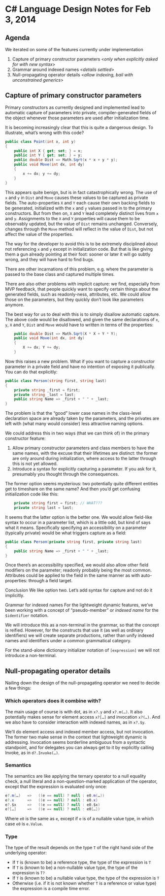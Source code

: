 # C# Language Design Notes for Feb 3, 2014

## Agenda
We iterated on some of the features currently under implementation 
1.  Capture of primary constructor parameters <_only when explicitly asked for with new syntax_>
1.  Grammar around indexed names <_details settled_>
1.  Null-propagating operator details <_allow indexing, bail with unconstrained generics_>

## Capture of primary constructor parameters
Primary constructors as currently designed and implemented lead to automatic capture of parameters into private, compiler-generated fields of the object whenever those parameters are used after initialization time.

It is becoming increasingly clear that this is quite a dangerous design. To illustrate, what’s wrong with this code?
``` c#
public class Point(int x, int y)
{
    public int X { get; set; } = x;
    public int Y { get; set; } = y;
    public double Dist => Math.Sqrt(x * x + y * y);
    public void Move(int dx, int dy)
    {
        x += dx; y += dy;
    }
}
```
This appears quite benign, but is in fact catastrophically wrong. The use of `x` and `y` in `Dist` and `Move` causes these values to be captured as private fields. The auto-properties `X` and `Y` each cause their own backing fields to be generated, initialized with the `x` and `y` values passed in to the primary constructors. But from then on, `X` and `Y` lead completely distinct lives from `x` and `y`. Assignments to the `X` and `Y` properties will cause them to be observably updated, but the value of `Dist` remains unchanged. Conversely, changes through the `Move` method will reflect in the value of `Dist`, but not affect the value of the properties.

The way for the developer to avoid this is to be extremely disciplined about not referencing `x` and `y` except in initialization code. But that is like giving them a gun already pointing at their foot: sooner or later it will go subtly wrong, and they will have hard to find bugs.

There are other incarnations of this problem, e.g. where the parameter is passed to the base class and captured multiple times.

There are also other problems with implicit capture: we find, especially from MVP feedback, that people quickly want to specify certain things about the generated fields, such as readonly-ness, attributes, etc. We could allow those on the parameters, but they quickly don’t look like parameters anymore.

The best way for us to deal with this is to simply disallow automatic capture. The above code would be disallowed, and given the same declarations of `x`, `y`, `X` and `Y`, `Dist` and `Move` would have to written in terms of the properties:

``` c#
    public double Dist => Math.Sqrt(X * X + Y * Y);
    public void Move(int dx, int dy)
    {
        X += dx; Y += dy;
    }
```

Now this raises a new problem. What if you want to capture a constructor parameter in a private field and have no intention of exposing it publically. You can do that explicitly:

``` c#
public class Person(string first, string last)
{
    private string _first = first;
    private string _last = last;
    public string Name => _first + " " + _last;
}
```

The problem is that the “good” lower case names in the class-level declaration space are already taken by the parameters, and the privates are left with (what many would consider) less attractive naming options.

We could address this in two ways (that we can think of) in the primary constructor feature: 
1. Allow primary constructor parameters and class members to have the same names, with the excuse that their lifetimes are distinct: the former are only around during initialization, where access to the latter through this is not yet allowed.
1. Introduce a syntax for explicitly capturing a parameter. If you ask for it, presumably you thought through the consequences.

The former option seems mysterious: two potentially quite different entities get to timeshare on the same name? And then you’d get confusing initialization code like this:

``` c#
    private string first = first; // WHAT???
    private string last = last;
```

It seems that the latter option is the better one. We would allow field-like syntax to occur in a parameter list, which is a little odd, but kind of says what it means. Specifically specifying an accessibility on a parameter (typically private) would be what triggers capture as a field:

``` c#
public class Person(private string first, private string last)
{
    public string Name => _first + " " + _last;
}
```

Once there’s an accessibility specified, we would also allow other field modifiers on the parameter; readonly probably being the most common. Attributes could be applied to the field in the same manner as with auto-properties: through a field target.

Conclusion
We like option two. Let’s add syntax for capture and not do it implicitly.

Grammar for indexed names
For the lightweight dynamic features, we’ve been working with a concept of “pseudo-member” or _indexed name_ for the `$identifier` notation.

We will introduce this as a non-terminal in the grammar, so that the concept is reified. However, for the constructs that use it (as well as ordinary identifiers) we will create separate productions, rather than unify indexed names and identifiers under a common grammatical category.

For the stand-alone dictionary initializer notation of `[expression]` we will not introduce a non-terminal.

## Null-propagating operator details
Nailing down the design of the null-propagating operator we need to decide a few things:

### Which operators does it combine with?
The main usage of course is with dot, as in `x?.y` and `x?.m(…)`. It also potentially makes sense for element access `x?[…]` and invocation `x?(…)`. And we also have to consider interaction with indexed names, as in `x?.$y`.

We’ll do element access and indexed member access, but not invocation. The former two make sense in the context that lightweight dynamic is addressing. Invocation seems borderline ambiguous from a syntactic standpoint, and for delegates you can always get to it by explicitly calling Invoke, as in `d?.Invoke(…)`.

### Semantics
The semantics are like applying the ternary operator to a null equality check, a null literal and a non-question-marked application of the operator, except that the expression is evaluated only once:

``` c#
e?.m(…)   =>   ((e == null) ? null : e0.m(…))
e?.x      =>   ((e == null) ? null : e0.x)
e?.$x     =>   ((e == null) ? null : e0.$x)
e?[…]     =>   ((e == null) ? null : e0[…])
```

Where `e0` is the same as `e`, except if `e` is of a nullable value type, in which case `e0` is `e.Value`. 

### Type
The type of the result depends on the type `T` of the right hand side of the underlying operator: 
* If `T` is (known to be) a reference type, the type of the expression is `T`
* If `T` is (known to be) a non-nullable value type, the type of the expression is `T?`
* If `T` is (known to be) a nullable value type, the type of the expression is `T`
* Otherwise (i.e. if it is not known whether `T` is a reference or value type) the expression is a compile time error.

